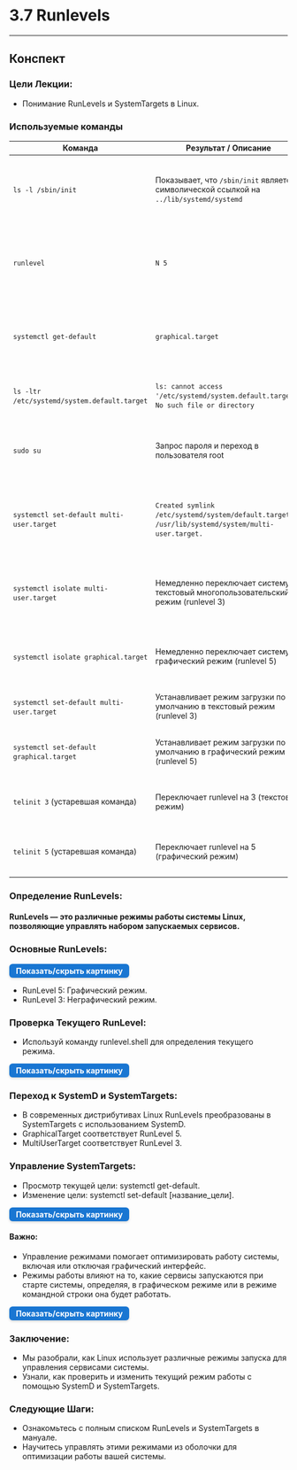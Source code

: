 # 3.7 Runlevels

--- 

## Конспект

### Цели Лекции:

- Понимание RunLevels и SystemTargets в Linux.

### Используемые команды

| Команда                                      | Результат / Описание                                                                              | Пояснение                                                                                                           |
|----------------------------------------------|---------------------------------------------------------------------------------------------------|---------------------------------------------------------------------------------------------------------------------|
| `ls -l /sbin/init`                           | Показывает, что `/sbin/init` является символической ссылкой на `../lib/systemd/systemd`           | Позволяет узнать, что в системе инициализация осуществляется через systemd, а не классический init                  |
| `runlevel`                                   | `N 5`                                                                                             | Показывает текущий и предыдущий уровень запуска (runlevel). `N` — предыдущий отсутствует, `5` — текущий.            |
| `systemctl get-default`                      | `graphical.target`                                                                                | Отображает текущий целевой уровень загрузки systemd (по умолчанию — графический режим).                             |
| `ls -ltr /etc/systemd/system.default.target` | `ls: cannot access '/etc/systemd/system.default.target': No such file or directory`               | Файл или ссылка `default.target` отсутствует в указанной директории.                                                |
| `sudo su`                                    | Запрос пароля и переход в пользователя root                                                       | Позволяет получить права суперпользователя для выполнения административных команд.                                  |
| `systemctl set-default multi-user.target`    | `Created symlink /etc/systemd/system/default.target → /usr/lib/systemd/system/multi-user.target.` | Устанавливает уровень загрузки по умолчанию в текстовый режим (multi-user.target), создавая соответствующую ссылку. |
| `systemctl isolate multi-user.target`        | Немедленно переключает систему в текстовый многопользовательский режим (runlevel 3)               | Позволяет временно переключиться в режим без графического интерфейса без перезагрузки                               |
| `systemctl isolate graphical.target`         | Немедленно переключает систему в графический режим (runlevel 5)                                   | Позволяет временно переключиться в графический режим без перезагрузки                                               |
| `systemctl set-default multi-user.target`    | Устанавливает режим загрузки по умолчанию в текстовый режим (runlevel 3)                          | При следующей загрузке система стартует в текстовом режиме                                                          |
| `systemctl set-default graphical.target`     | Устанавливает режим загрузки по умолчанию в графический режим (runlevel 5)                        | При следующей загрузке система стартует в графическом режиме                                                        |
| `telinit 3` (устаревшая команда)             | Переключает runlevel на 3 (текстовый режим)                                                       | Используется в старых системах с init, в systemd предпочтительнее `systemctl isolate`                               |
| `telinit 5` (устаревшая команда)             | Переключает runlevel на 5 (графический режим)                                                     | Используется в старых системах с init, в systemd предпочтительнее `systemctl isolate`                               |

### Определение RunLevels:

#### RunLevels — это различные режимы работы системы Linux, позволяющие управлять набором запускаемых сервисов.

### Основные RunLevels:

<details> <summary style=" 
          display: inline-block; 
          padding: 4px 12px; 
          background-color: #1976d2; 
          color: white; font-weight: bold; border-radius: 6px; 
          cursor: pointer; box-shadow: 0 2px 4px rgba(0,0,0,0.15); 
          transition: background-color 0.3s; font-size: 14px; 
          margin: 0 auto; text-align: center;" 
          onmouseover="this.style.backgroundColor='#1565c0'" 
          onmouseout="this.style.backgroundColor='#1976d2'" > 
          Показать/скрыть картинку </summary> <div style="text-align: center; margin-top: 10px;"> 
          <img src="/3%20%20Структура%20Linux/runlevel1.png" alt="Dbeaver" style="display: block; 
          margin: 0 auto; max-width: 90%; height: auto;"> </div> 
</details>

- RunLevel 5: Графический режим.
- RunLevel 3: Неграфический режим.

### Проверка Текущего RunLevel:

- Используй команду runlevel.shell для определения текущего режима.

<details> <summary style=" 
          display: inline-block; 
          padding: 4px 12px; 
          background-color: #1976d2; 
          color: white; font-weight: bold; border-radius: 6px; 
          cursor: pointer; box-shadow: 0 2px 4px rgba(0,0,0,0.15); 
          transition: background-color 0.3s; font-size: 14px; 
          margin: 0 auto; text-align: center;" 
          onmouseover="this.style.backgroundColor='#1565c0'" 
          onmouseout="this.style.backgroundColor='#1976d2'" > 
          Показать/скрыть картинку </summary> <div style="text-align: center; margin-top: 10px;"> 
          <img src="/3%20%20Структура%20Linux/runlevel4.png" alt="Dbeaver" style="display: block; 
          margin: 0 auto; max-width: 90%; height: auto;"> </div> 
</details>

### Переход к SystemD и SystemTargets:

- В современных дистрибутивах Linux RunLevels преобразованы в SystemTargets с использованием SystemD.
- GraphicalTarget соответствует RunLevel 5.
- MultiUserTarget соответствует RunLevel 3.

### Управление SystemTargets:

- Просмотр текущей цели: systemctl get-default.
- Изменение цели: systemctl set-default [название_цели].

<details> <summary style=" 
          display: inline-block; 
          padding: 4px 12px; 
          background-color: #1976d2; 
          color: white; font-weight: bold; border-radius: 6px; 
          cursor: pointer; box-shadow: 0 2px 4px rgba(0,0,0,0.15); 
          transition: background-color 0.3s; font-size: 14px; 
          margin: 0 auto; text-align: center;" 
          onmouseover="this.style.backgroundColor='#1565c0'" 
          onmouseout="this.style.backgroundColor='#1976d2'" > 
          Показать/скрыть картинку </summary> <div style="text-align: center; margin-top: 10px;"> 
          <img src="/3%20%20Структура%20Linux/runlevel3.png" alt="Dbeaver" style="display: block; 
          margin: 0 auto; max-width: 90%; height: auto;"> </div> 
</details>

#### Важно:

- Управление режимами помогает оптимизировать работу системы, включая или отключая графический интерфейс.
- Режимы работы влияют на то, какие сервисы запускаются при старте системы, определяя, в графическом режиме или в режиме
  командной строки она будет работать.

<details> <summary style=" 
          display: inline-block; 
          padding: 4px 12px; 
          background-color: #1976d2; 
          color: white; font-weight: bold; border-radius: 6px; 
          cursor: pointer; box-shadow: 0 2px 4px rgba(0,0,0,0.15); 
          transition: background-color 0.3s; font-size: 14px; 
          margin: 0 auto; text-align: center;" 
          onmouseover="this.style.backgroundColor='#1565c0'" 
          onmouseout="this.style.backgroundColor='#1976d2'" > 
          Показать/скрыть картинку </summary> <div style="text-align: center; margin-top: 10px;"> 
          <img src="/3%20%20Структура%20Linux/runlevel4.png" alt="Dbeaver" style="display: block; 
          margin: 0 auto; max-width: 90%; height: auto;"> </div> 
</details>

### Заключение:

- Мы разобрали, как Linux использует различные режимы запуска для управления сервисами системы.
- Узнали, как проверить и изменить текущий режим работы с помощью SystemD и SystemTargets.

### Следующие Шаги:

- Ознакомьтесь с полным списком RunLevels и SystemTargets в мануале.
- Научитесь управлять этими режимами из оболочки для оптимизации работы вашей системы.